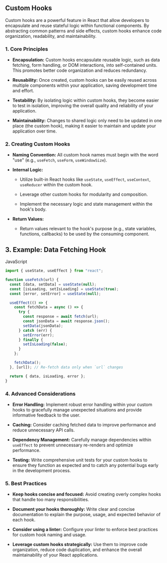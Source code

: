 ## **Custom Hooks**

Custom hooks are a powerful feature in React that allow developers to encapsulate and reuse stateful logic within functional components. By abstracting common patterns and side effects, custom hooks enhance code organization, readability, and maintainability.

### **1. Core Principles**

- **Encapsulation:** Custom hooks encapsulate reusable logic, such as data fetching, form handling, or DOM interactions, into self-contained units. This promotes better code organization and reduces redundancy.

- **Reusability:** Once created, custom hooks can be easily reused across multiple components within your application, saving development time and effort.

- **Testability:** By isolating logic within custom hooks, they become easier to test in isolation, improving the overall quality and reliability of your application.

- **Maintainability:** Changes to shared logic only need to be updated in one place (the custom hook), making it easier to maintain and update your application over time.

### **2. Creating Custom Hooks**

- **Naming Convention:** All custom hook names must begin with the word "use" (e.g., `useFetch`, `useForm`, `useWindowSize`).

- **Internal Logic:**

  - Utilize built-in React hooks like `useState`, `useEffect`, `useContext`, `useReducer` within the custom hook.

  - Leverage other custom hooks for modularity and composition.

  - Implement the necessary logic and state management within the hook's body.

- **Return Values:**

  - Return values relevant to the hook's purpose (e.g., state variables, functions, callbacks) to be used by the consuming component.

## **3. Example: Data Fetching Hook**

JavaScript

```javascript
import { useState, useEffect } from "react";

function useFetch(url) {
  const [data, setData] = useState(null);
  const [isLoading, setIsLoading] = useState(true);
  const [error, setError] = useState(null);

  useEffect(() => {
    const fetchData = async () => {
      try {
        const response = await fetch(url);
        const jsonData = await response.json();
        setData(jsonData);
      } catch (err) {
        setError(err);
      } finally {
        setIsLoading(false);
      }
    };

    fetchData();
  }, [url]); // Re-fetch data only when `url` changes

  return { data, isLoading, error };
}
```

### **4. Advanced Considerations**

- **Error Handling:** Implement robust error handling within your custom hooks to gracefully manage unexpected situations and provide informative feedback to the user.

- **Caching:** Consider caching fetched data to improve performance and reduce unnecessary API calls.

- **Dependency Management:** Carefully manage dependencies within `useEffect` to prevent unnecessary re-renders and optimize performance.

- **Testing:** Write comprehensive unit tests for your custom hooks to ensure they function as expected and to catch any potential bugs early in the development process.

### **5. Best Practices**

- **Keep hooks concise and focused:** Avoid creating overly complex hooks that handle too many responsibilities.

- **Document your hooks thoroughly:** Write clear and concise documentation to explain the purpose, usage, and expected behavior of each hook.

- **Consider using a linter:** Configure your linter to enforce best practices for custom hook naming and usage.

- **Leverage custom hooks strategically:** Use them to improve code organization, reduce code duplication, and enhance the overall maintainability of your React applications.
